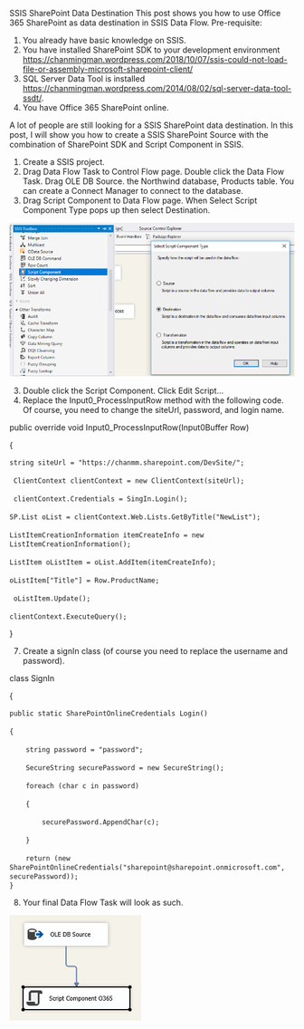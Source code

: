 SSIS SharePoint Data Destination
This post shows you how to use Office 365 SharePoint as data destination in SSIS Data Flow.
Pre-requisite:
1. You already have basic knowledge on SSIS.
2. You have installed SharePoint SDK to your development environment https://chanmingman.wordpress.com/2018/10/07/ssis-could-not-load-file-or-assembly-microsoft-sharepoint-client/ 
3. SQL Server Data Tool is installed  https://chanmingman.wordpress.com/2014/08/02/sql-server-data-tool-ssdt/. 
4. You have Office 365 SharePoint online. 

A lot of people are still looking for a SSIS SharePoint data destination. In this post, I will show you how to create a SSIS SharePoint Source with the combination of SharePoint SDK and Script Component in SSIS.

1. Create a SSIS project.
2. Drag Data Flow Task to Control Flow page. Double click the Data Flow Task. Drag OLE DB Source. the Northwind database, Products table. You can create a Connect Manager to connect to the database.
3. Drag Script Component to Data Flow page. When Select Script Component Type pops up then select Destination.

![](image/p5.png)

3. Double click the Script Component. Click Edit Script…
4. Replace the Input0_ProcessInputRow method with the following code. Of course, you need to change the siteUrl, password, and login name.

public override void Input0_ProcessInputRow(Input0Buffer Row)

{

	string siteUrl = "https://chanmm.sharepoint.com/DevSite/";

	 ClientContext clientContext = new ClientContext(siteUrl);

	 clientContext.Credentials = SingIn.Login();

	SP.List oList = clientContext.Web.Lists.GetByTitle("NewList");

	ListItemCreationInformation itemCreateInfo = new ListItemCreationInformation();

	ListItem oListItem = oList.AddItem(itemCreateInfo);

	oListItem["Title"] = Row.ProductName;

	 oListItem.Update();

	clientContext.ExecuteQuery();

} 

7. Create a signIn class (of course you need to replace the username and password). 

class SignIn

{

	public static SharePointOnlineCredentials Login()

	{

    	string password = "password";
		
	    SecureString securePassword = new SecureString();
		
	    foreach (char c in password)
		
	    {
		
			securePassword.AppendChar(c);
		
		}
		
		return (new SharePointOnlineCredentials("sharepoint@sharepoint.onmicrosoft.com", securePassword));
	}

8. Your final Data Flow Task will look as such.

![](image/p6.png)
